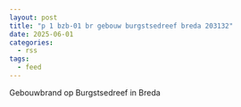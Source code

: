 ```yaml
---
layout: post
title: "p 1 bzb-01 br gebouw burgstsedreef breda 203132"
date: 2025-06-01
categories: 
  - rss
tags: 
  - feed
---
```


Gebouwbrand op Burgstsedreef in Breda
